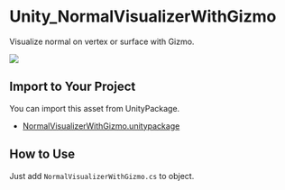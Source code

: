 # Unity_NormalVisualizerWithGizmo

Visualize normal on vertex or surface with Gizmo.

![](https://github.com/XJINE/Unity_NormalVisualizerWithGizmo/blob/master/screenshot.png)

## Import to Your Project

You can import this asset from UnityPackage.

- [NormalVisualizerWithGizmo.unitypackage](https://github.com/XJINE/Unity_NormalVisualizerWithGizmo/blob/master/NormalVisualizerWithGizmo.unitypackage)

## How to Use

Just add ``NormalVisualizerWithGizmo.cs`` to object.
